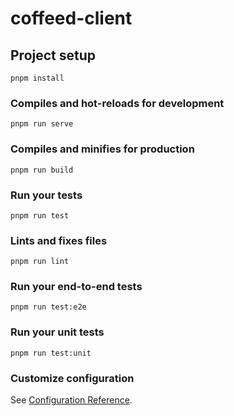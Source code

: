 # coffeed-client

## Project setup
```
pnpm install
```

### Compiles and hot-reloads for development
```
pnpm run serve
```

### Compiles and minifies for production
```
pnpm run build
```

### Run your tests
```
pnpm run test
```

### Lints and fixes files
```
pnpm run lint
```

### Run your end-to-end tests
```
pnpm run test:e2e
```

### Run your unit tests
```
pnpm run test:unit
```

### Customize configuration
See [Configuration Reference](https://cli.vuejs.org/config/).
